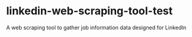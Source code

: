 # linkedin-web-scraping-tool-test
A web scraping tool to gather job information data designed for LinkedIn
